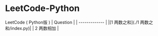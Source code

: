 # LeetCode-Python
LeetCode ( Python版 )
| Question |
| ------------- |
|[1 两数之和](./1 两数之和/index.py)|
| 2 两数相加 |
